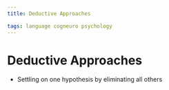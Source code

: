 ```yaml
---
title: Deductive Approaches

tags: language cogneuro psychology 
---
```


# Deductive Approaches
- Settling on one hypothesis by eliminating all others
















